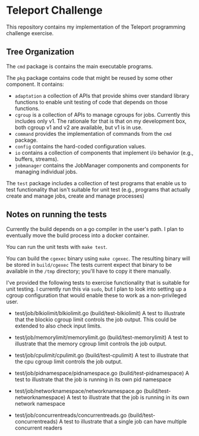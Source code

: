 # Teleport Challenge
This repository contains my implementation of the Teleport programming
challenge exercise.

## Tree Organization

The `cmd` package is contains the main executable programs.

The `pkg` package contains code that might be reused by some other component.
It contains:
* `adaptation` a collection of APIs that provide shims over standard library
  functions to enable unit testing of code that depends on those functions.
* `cgroup` is a collection of APIs to manage cgroups for jobs.  Currently
  this includes only v1.  The rationale for that is that on my development
  box, both cgroup v1 and v2 are available, but v1 is in use.
* `command` provides the implementation of commands from the `cmd` package.
* `config` contains the hard-coded configuration values.
* `io` contains a collection of components that implement i/o behavior
   (e.g., buffers, streams).
* `jobmanager` contains the JobManager components and components for
  managing individual jobs.

The `test` package includes a collection of test programs that enable us to
test functionality that isn't suitable for unit test (e.g., programs that
actually create and manage jobs, create and manage processes)

## Notes on running the tests

Currently the build depends on a go compiler in the user's path.  I plan to
eventually move the build process into a docker container.

You can run the unit tests with `make test`.

You can build the `cgexec` binary using `make cgexec`.  The resulting binary
will be stored in `build/cgexec`  The tests current expect that binary to
be available in the `/tmp` directory; you'll have to copy it there manually.

I've provided the following tests to exercise functionality that is suitable
for unit testing.  I currently run this via `sudo`, but I plan to look into
setting up a cgroup configuration that would enable these to work as a
non-privileged user.

* test/job/blkiolimit/blkiolimit.go (build/test-blkiolimit)
  A test to illustrate that the blockio cgroup limit controls the job output.
  This could be extended to also check input limits.

* test/job/memorylimit/memorylimit.go (build/test-memorylimit)
  A test to illustrate that the memory cgroup limit controls the job output.

* test/job/cpulimit/cpulimit.go (build/test-cpulimit)
  A test to illustrate that the cpu cgroup limit controls the job output.

* test/job/pidnamespace/pidnamespace.go (build/test-pidnamespace)
  A test to illustrate that the job is running in its own pid namespace

* test/job/networknamespace/networknamespace.go (build/test-networknamespace)
  A test to illustrate that the job is running in its own network namespace

* test/job/concurrentreads/concurrentreads.go (build/test-concurrentreads)
  A test to illustrate that a single job can have multiple concurrent readers